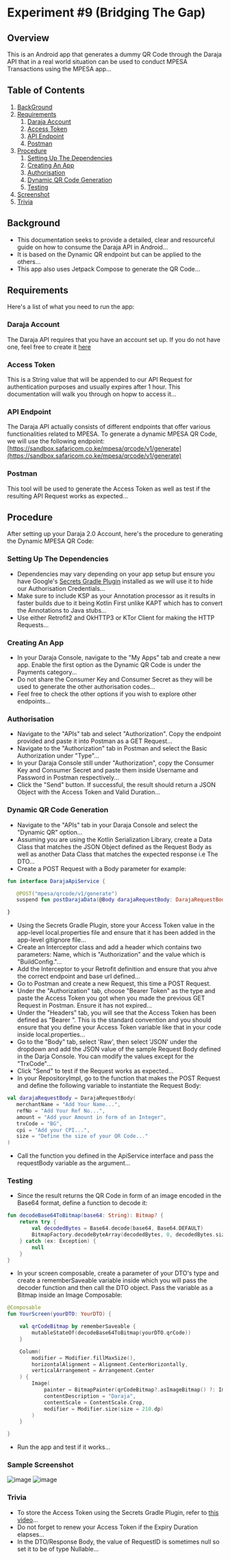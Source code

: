 
# Experiment #9 (Bridging The Gap)

## Overview
This is an Android app that generates a dummy QR Code through the Daraja API that in a real world situation can be used to conduct MPESA Transactions using the MPESA app...

## Table of Contents

1. [BackGround](#Background)
2. [Requirements](#Requirements)
   1. [Daraja Account](#Daraja-Account)
   2. [Access Token](#Access-Token)
   3. [API Endpoint](#API-Endpoint)
   4. [Postman](#Postman)
3. [Procedure](#Procedure)
   1. [Setting Up The Dependencies](#Setting-Up-The-Dependencies)
   2. [Creating An App](#Creating-An-App)
   3. [Authorisation](#Authorisation)
   4. [Dynamic QR Code Generation](#Dynamic-QR-Code-Generation)
   5. [Testing](#Testing)
4. [Screenshot](#Screenshot)
5. [Trivia](#Trivia)

## Background
- This documentation seeks to provide a detailed, clear and resourceful guide on how to consume the Daraja API in Android...
- It is based on the Dynamic QR endpoint but can be applied to the others...
- This app also uses Jetpack Compose to generate the QR Code...

## Requirements
Here's a list of what you need to run the app:
### Daraja Account
The Daraja API requires that you have an account set up. If you do not have one, feel free to create it [here](https://developer.safaricom.co.ke/)

### Access Token
This is a String value that will be appended to our API Request for authentication purposes and usually expires after 1 hour. This documentation will walk you through on hopw to access it...

### API Endpoint
The Daraja API actually consists of different endpoints that offer various functionalities related to MPESA. To generate a dynamic MPESA QR Code, we will use the following endpoint: [https://sandbox.safaricom.co.ke/mpesa/qrcode/v1/generate](https://sandbox.safaricom.co.ke/mpesa/qrcode/v1/generate)

### Postman
This tool will be used to generate the Access Token as well as test if the resulting API Request works as expected...

## Procedure
After setting up your Daraja 2.0 Account, here's the procedure to generating the Dynamic MPESA QR Code:

### Setting Up The Dependencies
- Dependencies may vary depending on your app setup but ensure you have Google's [Secrets Gradle Plugin](https://github.com/google/secrets-gradle-plugin) installed as we will use it to hide our Authorisation Credentials...
- Make sure to include KSP as your Annotation processor as it results in faster builds due to it being Kotlin First unlike KAPT which has to convert the Annotations to Java stubs...
- Use either Retrofit2 and OkHTTP3 or KTor Client for making the HTTP Requests...

### Creating An App
- In your Daraja Console, navigate to the "My Apps" tab and create a new app. Enable the first option as the Dynamic QR Code is under the Payments category...
- Do not share the Consumer Key and Consumer Secret as they will be used to generate the other authorisation codes...
- Feel free to check the other options if you wish to explore other endpoints...

### Authorisation
- Navigate to the "APIs" tab and select "Authorization". Copy the endpoint provided and paste it into Postman as a GET Request...
- Navigate to the "Authorization" tab in Postman and select the Basic Authorization under "Type"...
- In your Daraja Console still under "Authorization", copy the Consumer Key and Consumer Secret and paste them inside Username and Password in Postman respectively...
- Click the "Send" button. If successful, the result should return a JSON Object with the Access Token and Valid Duration...

### Dynamic QR Code Generation
- Navigate to the "APIs" tab in your Daraja Console and select the "Dynamic QR" option...
- Assuming you are using the Kotlin Serialization Library, create a Data Class that matches the JSON Object defined as the Request Body as well as another Data Class that matches the expected response i.e The DTO...
- Create a POST Request with a Body parameter for example:

```kotlin
fun interface DarajaApiService {

   @POST("mpesa/qrcode/v1/generate")
   suspend fun postDarajaData(@Body darajaRequestBody: DarajaRequestBody): DarajaDTO

}
```
- Using the Secrets Gradle Plugin, store your Access Token value in the app-level local.properties file and ensure that it has been added in the app-level gitignore file...
- Create an Interceptor class and add a header which contains two parameters: Name, which is "Authorization" and the value which is "BuildConfig.<whateverYouNamedYourAccessTokenVariable>"...
- Add the Interceptor to your Retrofit definition and ensure that you ahve the correct endpoint and base url defined...
- Go to Postman and create a new Request, this time a POST Request.
- Under the "Authorization" tab, choose "Bearer Token" as the type and paste the Access Token you got when you made the previous GET Request in Postman. Ensure it has not expired...
- Under the "Headers" tab, you will see that the Access Token has been defined as "Bearer <yourAccessToken>". This is the standard convention and you should ensure that you define your Access Token variable like that in your code inside local.properties...
- Go to the "Body" tab, select 'Raw', then select 'JSON' under the dropdown and add the JSON value of the sample Request Body defined in the Darja Console. You can modify the values except for the "TrxCode"...
- Click "Send" to test if the Request works as expected...
- In your RepositoryImpl, go to the function that makes the POST Request and define the following variable to instantiate the Request Body:

```kotlin
val darajaRequestBody = DarajaRequestBody(
   merchantName = "Add Your Name...",
   refNo = "Add Your Ref No...",
   amount = "Add your Amount in form of an Integer",
   trxCode = "BG",
   cpi = "Add your CPI...",
   size = "Define the size of your QR Code..."
)
```
- Call the function you defined in the ApiService interface and pass the requestBody variable as the argument...

### Testing
- Since the result returns the QR Code in form of an image encoded in the Base64 format, define a function to decode it:

``` kotlin
fun decodeBase64ToBitmap(base64: String): Bitmap? {
    return try {
        val decodedBytes = Base64.decode(base64, Base64.DEFAULT)
        BitmapFactory.decodeByteArray(decodedBytes, 0, decodedBytes.size)
    } catch (ex: Exception) {
        null
    }
}
```

- In your screen composable, create a parameter of your DTO's type and create a rememberSaveable variable inside which you will pass the decoder function and then call the DTO object. Pass the variable as a Bitmap inside an Image Composable:

``` kotlin
@Composable
fun YourScreen(yourDTO: YourDTO) {

    val qrCodeBitmap by rememberSaveable {
        mutableStateOf(decodeBase64ToBitmap(yourDTO.qrCode))
    }

    Column(
        modifier = Modifier.fillMaxSize(),
        horizontalAlignment = Alignment.CenterHorizontally,
        verticalArrangement = Arrangement.Center
    ) {
        Image(
            painter = BitmapPainter(qrCodeBitmap?.asImageBitmap() ?: ImageBitmap(1, 1)),
            contentDescription = "Daraja",
            contentScale = ContentScale.Crop,
            modifier = Modifier.size(size = 210.dp)
        )
    }

}
```
- Run the app and test if it works...

### Sample Screenshot
![image](https://github.com/emmanuelmuturia/BridgingTheGap/assets/55001497/a84dd726-ef19-4840-8a6e-7c0dd5de065d)
![image](https://github.com/emmanuelmuturia/BridgingTheGap/assets/55001497/550f6069-8917-411a-8314-672a381cfe38)


### Trivia
- To store the Access Token using the Secrets Gradle Plugin, refer to [this video](https://youtu.be/X8lYNW_Or2o?si=dB0nLrMPy19eDNKz)...
- Do not forget to renew your Access Token if the Expiry Duration elapses...
- In the DTO/Response Body, the value of RequestID is sometimes null so set it to be of type Nullable...
